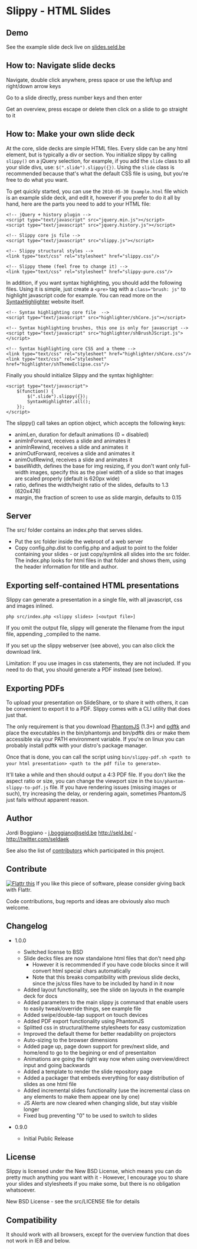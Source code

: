 Slippy - HTML Slides
====================

Demo
----

See the example slide deck live on [slides.seld.be](http://slides.seld.be/?file=2010-05-30+Example.html)

How to: Navigate slide decks
----------------------------

Navigate, double click anywhere, press space or use the left/up and right/down arrow keys

Go to a slide directly, press number keys and then enter

Get an overview, press escape or delete then click on a slide to go straight to it

How to: Make your own slide deck
--------------------------------

At the core, slide decks are simple HTML files. Every slide can be any html element,
but is typically a div or section. You initialize slippy by calling `slippy()` on a
jQuery selection, for example, if you add the `slide` class to all your slide divs,
use: `$(".slide").slippy({})`. Using the `slide` class is recommended because that's
what the default CSS file is using, but you're free to do what you want.

To get quickly started, you can use the `2010-05-30 Example.html` file which is an
example slide deck, and edit it, however if you prefer to do it all by hand, here are
the parts you need to add to your HTML file:

    <!-- jQuery + history plugin -->
    <script type="text/javascript" src="jquery.min.js"></script>
    <script type="text/javascript" src="jquery.history.js"></script>

    <!-- Slippy core js file -->
    <script type="text/javascript" src="slippy.js"></script>

    <!-- Slippy structural styles -->
    <link type="text/css" rel="stylesheet" href="slippy.css"/>

    <!-- Slippy theme (feel free to change it) -->
    <link type="text/css" rel="stylesheet" href="slippy-pure.css"/>

In addition, if you want syntax highlighting, you should add the following files.
Using it is simple, just create a `<pre>` tag with a `class="brush: js"` to highlight
javascript code for example. You can read more on the
[SyntaxHighlighter](http://alexgorbatchev.com/SyntaxHighlighter/) website itself.

    <!-- Syntax highlighting core file  -->
    <script type="text/javascript" src="highlighter/shCore.js"></script>

    <!-- Syntax highlighting brushes, this one is only for javascript -->
    <script type="text/javascript" src="highlighter/shBrushJScript.js"></script>

    <!-- Syntax highlighting core CSS and a theme -->
    <link type="text/css" rel="stylesheet" href="highlighter/shCore.css"/>
    <link type="text/css" rel="stylesheet" href="highlighter/shThemeEclipse.css"/>

Finally you should initialize Slippy and the syntax highlighter:

    <script type="text/javascript">
        $(function() {
            $(".slide").slippy({});
            SyntaxHighlighter.all();
        });
    </script>

The slippy() call takes an option object, which accepts the following keys:

- animLen, duration for default animations (0 = disabled)
- animInForward, receives a slide and animates it
- animInRewind, receives a slide and animates it
- animOutForward, receives a slide and animates it
- animOutRewind, receives a slide and animates it
- baseWidth, defines the base for img resizing, if you don't want only
  full-width images, specify this as the pixel width of a slide so that
  images are scaled properly (default is 620px wide)
- ratio, defines the width/height ratio of the slides, defaults to 1.3 (620x476)
- margin, the fraction of screen to use as slide margin, defaults to 0.15

Server
------
The src/ folder contains an index.php that serves slides.

- Put the src folder inside the webroot of a web server
- Copy config.php.dist to config.php and adjust to point to the folder containing
    your slides - or just copy/symlink all slides into the src folder. The
    index.php looks for html files in that folder and shows them, using the
    header information for title and author.

Exporting self-contained HTML presentations
-------------------------------------------

Slippy can generate a presentation in a single file, with all javascript, css
and images inlined.

    php src/index.php <slippy slides> [<output file>]

If you omit the output file, slippy will generate the filename from the input
file, appending _compiled to the name.

If you set up the slippy webserver (see above), you can also click the download link.

Limitation: If you use images in css statements, they are not included. If you
need to do that, you should generate a PDF instead (see below).

Exporting PDFs
--------------

To upload your presentation on SlideShare, or to share it with others, it can be convenient to
export it to a PDF. Slippy comes with a CLI utility that does just that.

The only requirement is that you download [PhantomJS](http://code.google.com/p/phantomjs/downloads/list) (1.3+)
and [pdftk](http://www.pdflabs.com/tools/pdftk-the-pdf-toolkit/) and place the executables in the bin/phantomjs
and bin/pdftk dirs or make them accessible via your PATH environment variable. If you're on linux you can
probably install pdftk with your distro's package manager.

Once that is done, you can call the script using `bin/slippy-pdf.sh <path to your html presentation> <path to the pdf file to generate>`.

It'll take a while and then should output a 4:3 PDF file. If you don't like the aspect ratio or size,
you can change the viewport size in the `bin/phantom-slippy-to-pdf.js` file. If you have rendering issues (missing
images or such), try increasing the delay, or rendering again, sometimes PhantomJS just fails without apparent reason.

Author
------

Jordi Boggiano - <j.boggiano@seld.be>
<http://seld.be/> - <http://twitter.com/seldaek>

See also the list of [contributors](https://github.com/Seldaek/slippy/contributors) which participated in this project.

Contribute
----------

<a href="http://flattr.com/thing/14125/Slippy-HTML-Presentations" target="_blank"><img src="http://api.flattr.com/button/button-static-50x60.png" title="Flattr this" border="0" /></a> If you like this piece of software, please consider giving back with Flattr.

Code contributions, bug reports and ideas are obviously also much welcome.

Changelog
---------

- 1.0.0
  - Switched license to BSD
  - Slide decks files are now standalone html files that don't need php
    - However it is recommended if you have code blocks since it will convert html special chars automatically
    - Note that this breaks compatibility with previous slide decks, since the js/css files have to be included by hand in it now
  - Added layout functionality, see the slide on layouts in the example deck for docs
  - Added parameters to the main slippy js command that enable users to easily tweak/override things, see example file
  - Added swipe/double-tap support on touch devices
  - Added PDF export functionality using PhantomJS
  - Splitted css in structural/theme stylesheets for easy customization
  - Improved the default theme for better readability on projectors
  - Auto-sizing to the browser dimensions
  - Added page up, page down support for prev/next slide, and home/end to go to the begining or end of presentaiton
  - Animations are going the right way now when using overview/direct input and going backwards
  - Added a template to render the slide repository page
  - Added a packager that embeds everything for easy distribution of slides as one html file
  - Added incremental slides functionality (use the incremental class on any elements to make them appear one by one)
  - JS Alerts are now cleared when changing slide, but stay visible longer
  - Fixed bug preventing "0" to be used to switch to slides

- 0.9.0
  - Initial Public Release

License
-------

Slippy is licensed under the New BSD License, which means you can do pretty much anything you want with it - However, I encourage you to share your slides and stylesheets if you make some, but there is no obligation whatsoever.

New BSD License - see the src/LICENSE file for details

Compatibility
-------------

It should work with all browsers, except for the overview function that does not work in IE8 and below.
